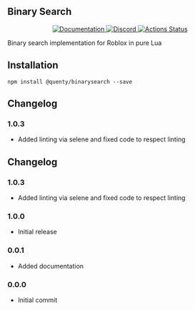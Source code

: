 ## Binary Search
<div align="center">
  <a href="http://quenty.github.io/api/">
    <img src="https://img.shields.io/badge/docs-website-green.svg" alt="Documentation" />
  </a>
  <a href="https://discord.gg/mhtGUS8">
    <img src="https://img.shields.io/badge/discord-nevermore-blue.svg" alt="Discord" />
  </a>
  <a href="https://github.com/Quenty/NevermoreEngine/actions">
    <img src="https://github.com/Quenty/NevermoreEngine/workflows/lint/badge.svg" alt="Actions Status" />
  </a>
</div>

Binary search implementation for Roblox in pure Lua

## Installation
```
npm install @quenty/binarysearch --save
```

## Changelog

### 1.0.3
- Added linting via selene and fixed code to respect linting

## Changelog

### 1.0.3
- Added linting via selene and fixed code to respect linting

### 1.0.0
- Initial release

### 0.0.1
- Added documentation

### 0.0.0
- Initial commit
